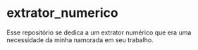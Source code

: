 # extrator_numerico
Esse repositório se dedica a um extrator numérico que era uma necessidade da minha namorada em seu trabalho.
